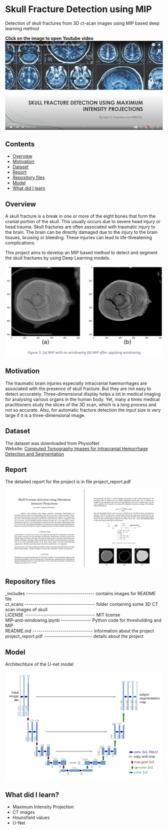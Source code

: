 # Skull Fracture Detection using MIP
Detection of skull fractures from 3D ct-scan images using MIP based deep learning method


<b>Click on the image to open Youtube video</b><br>
[![IMAGE ALT TEXT HERE](_includes/youtube_ss.png)](https://www.youtube.com/watch?v=Mfvsl9svhNU)


## Contents
* [Overview](#overview)
* [Motivation](#motivation)
* [Dataset](#dataset)
* [Report](#report)
* [Repository files](#repository-files)
* [Model](#model)
* [What did I learn](#what-did-i-learn)

## Overview
A skull fracture is a break in one or more of the eight bones that form the cranial portion of the skull. This usually occurs due to severe head injury or head trauma. Skull fractures are often associated with traumatic injury to the brain. The brain can be directly damaged due to the injury to the brain tissues, bruising or bleeding. These injuries can lead to life-threatening complications.<br>

This project aims to develop an MIP based method to detect and segment the skull fractures by using Deep Learning models.<br>

<p align="center">
  <img src="_includes/example_ss.png" width="700">
</p>

## Motivation
The traumatic brain injuries especially intracranial haemorrhages are associated with the presence of skull fracture. But they are not easy to detect accurately. Three-dimensional display helps a lot in medical imaging for analysing various organs in the human body. Yet, many a times medical practitioners study the slices of the 3D scan, which is a long process and not so accurate. Also, for automatic fracture detection the input size is very large if it is a three-dimensional image.

## Dataset
The dataset was downloaded from PhysioNet<br>
Website: [Computed Tomography Images for Intracranial Hemorrhage Detection and Segmentation](https://physionet.org/content/ct-ich/1.3.1/k)


## Report
The detailed report for the project is in file project_report.pdf<br>
<p align="center">
  <img src="_includes/report_ss.png" width="700">
</p>


## Repository files
\_includes ---------------------------------- contains images for README file
<br>ct_scans ----------------------------------- folder containing some 3D CT scan images of skull
<br>LICENSE ----------------------------------- MIT license
<br>MIP-and-windowing.ipynb --------------- Python code for thresholding and MIP
<br>README.md ------------------------------ information about the project
<br>project_report.pdf ------------------------ details about the project
<br>

## Model
Architechture of the U-net model<br>
<p align="center">
  <img src="_includes/u-net_ss.png" width="700">
</p>


## What did I learn?
* Maximum Intensity Projection
* CT images
* Hounsfield values
* U-Net
